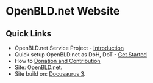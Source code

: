 # OpenBLD.net Website

## Quick Links
- OpenBLD.net Service Project - [Introduction](https://openbld.net/docs/intro)
- Quick setup OpenBLD.net as DoH, DoT - [Get Started](https://openbld.net/docs/category/get-started)
- How to [Donation and Contribution](https://openbld.net/docs/donation)
- Site: [OpenBLD.net](https://openbld.net). 
- Site build on: [Docusaurus 3](https://docusaurus.io/).

